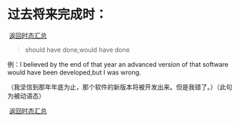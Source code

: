 # **过去将来完成时：**

​																																					[返回时态汇总](./04时态篇/00时态汇总.md)

> should have done,would have done

例：I believed by the end of that year an advanced version of that software would have been developed,but I was wrong.

（我坚信到那年年底为止，那个软件的新版本将被开发出来。但是我错了。）（此句为被动语态）

​																																					[返回时态汇总](./04时态篇/00时态汇总.md)
